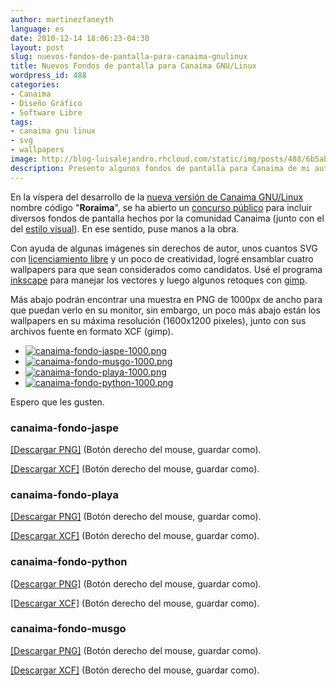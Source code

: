 ```yaml
---
author: martinezfaneyth
language: es
date: 2010-12-14 18:06:23-04:30
layout: post
slug: nuevos-fondos-de-pantalla-para-canaima-gnulinux
title: Nuevos Fondos de pantalla para Canaima GNU/Linux
wordpress_id: 488
categories:
- Canaima
- Diseño Gráfico
- Software Libre
tags:
- canaima gnu linux
- svg
- wallpapers
image: http://blog-luisalejandro.rhcloud.com/static/img/posts/488/6b5abe1b563b4f9e1966c947fee97390.jpg
description: Presento algunos fondos de pantalla para Canaima de mi autoría.
---
```


En la víspera del desarrollo de la [nueva versión de Canaima GNU/Linux](http://listas.canaima.softwarelibre.gob.ve/pipermail/desarrolladores/2010-November/000883.html) nombre código "**Roraima**", se ha abierto un [concurso público](http://listas.canaima.softwarelibre.gob.ve/pipermail/discusion/2010-November/002296.html) para incluir diversos fondos de pantalla hechos por la comunidad Canaima (junto con el del [estilo visual](http://listas.canaima.softwarelibre.gob.ve/pipermail/discusion/2010-November/002314.html)). En ese sentido, puse manos a la obra.

Con ayuda de algunas imágenes sin derechos de autor, unos cuantos SVG con [licenciamiento libre](http://es.wikipedia.org/wiki/GNU_General_Public_License) y un poco de creatividad, logré ensamblar cuatro wallpapers para que sean considerados como candidatos. Usé el programa [inkscape](http://es.wikipedia.org/wiki/Inkscape) para manejar los vectores y luego algunos retoques con [gimp](http://es.wikipedia.org/wiki/Gimp).

Más abajo podrán encontrar una muestra en PNG de 1000px de ancho para que puedan verlo en su monitor, sin embargo, un poco más abajo están los wallpapers en su máxima resolución (1600x1200 pixeles), junto con sus archivos fuente en formato XCF (gimp).

<span class="picasa" data-picasa-id="5773404506758474577"><ul class="picasa-album"><li class="picasa-image"><a class="picasa-image-large" title="canaima-fondo-jaspe-1000.png" href="http://blog-luisalejandro.rhcloud.com/static/img/posts/488/cc84ab4efdaf144f2ed3f9e6d61b5402.jpg"><img class="picasa-image-thumb" src="http://blog-luisalejandro.rhcloud.com/static/img/posts/488/263967db86c8f972ad9cd96a1f52f38f.jpg" alt="canaima-fondo-jaspe-1000.png"></a></li><li class="picasa-image"><a class="picasa-image-large" title="canaima-fondo-musgo-1000.png" href="http://blog-luisalejandro.rhcloud.com/static/img/posts/488/9239d04bfca02584361c9a4c2991aad9.jpg"><img class="picasa-image-thumb" src="http://blog-luisalejandro.rhcloud.com/static/img/posts/488/e0b7c96e02a64199104975753221be1f.jpg" alt="canaima-fondo-musgo-1000.png"></a></li><li class="picasa-image"><a class="picasa-image-large" title="canaima-fondo-playa-1000.png" href="http://blog-luisalejandro.rhcloud.com/static/img/posts/488/bbff3e84a595c7b21031b41899e63809.jpg"><img class="picasa-image-thumb" src="http://blog-luisalejandro.rhcloud.com/static/img/posts/488/861a4e4af666cab86eae58d4d7e868e5.jpg" alt="canaima-fondo-playa-1000.png"></a></li><li class="picasa-image"><a class="picasa-image-large" title="canaima-fondo-python-1000.png" href="http://blog-luisalejandro.rhcloud.com/static/img/posts/488/073fc9f71cf2545b9214c020f83bc913.jpg"><img class="picasa-image-thumb" src="http://blog-luisalejandro.rhcloud.com/static/img/posts/488/0301cc239c8301707c80047187ea8054.jpg" alt="canaima-fondo-python-1000.png"></a></li></ul></span>

Espero que les gusten.

### canaima-fondo-jaspe

<span class="figure figure-100" data-figure-src="http://blog-luisalejandro.rhcloud.com/static/img/posts/488/df7b5394a19c85cef90510294b14b0fc.jpg" data-figure-href="http://blog-luisalejandro.rhcloud.com/static/img/posts/488/df7b5394a19c85cef90510294b14b0fc.jpg"></span>

[\[Descargar PNG\]](http://dl.dropboxusercontent.com/u/16329841/canaima-fondo-jaspe.png) (Botón derecho del mouse, guardar como).

[\[Descargar XCF\]](http://dl.dropboxusercontent.com/u/16329841/canaima-fondo-jaspe.xcf) (Botón derecho del mouse, guardar como).

### canaima-fondo-playa

<span class="figure figure-100" data-figure-src="http://blog-luisalejandro.rhcloud.com/static/img/posts/488/d66e8ae05f293fcc18fd0726978c9e72.jpg" data-figure-href="http://blog-luisalejandro.rhcloud.com/static/img/posts/488/d66e8ae05f293fcc18fd0726978c9e72.jpg"></span>

[\[Descargar PNG\]](http://dl.dropboxusercontent.com/u/16329841/canaima-fondo-playa.png) (Botón derecho del mouse, guardar como).

[\[Descargar XCF\]](http://dl.dropboxusercontent.com/u/16329841/canaima-fondo-playa.xcf) (Botón derecho del mouse, guardar como).

### canaima-fondo-python

<span class="figure figure-100" data-figure-src="http://blog-luisalejandro.rhcloud.com/static/img/posts/488/89960a26a3b9d6666a506bb159bd9bfa.jpg" data-figure-href="http://blog-luisalejandro.rhcloud.com/static/img/posts/488/89960a26a3b9d6666a506bb159bd9bfa.jpg"></span>

[\[Descargar PNG\]](http://dl.dropboxusercontent.com/u/16329841/canaima-fondo-python.png) (Botón derecho del mouse, guardar como).

[\[Descargar XCF\]](http://dl.dropboxusercontent.com/u/16329841/canaima-fondo-python.xcf) (Botón derecho del mouse, guardar como).

### canaima-fondo-musgo

<span class="figure figure-100" data-figure-src="http://blog-luisalejandro.rhcloud.com/static/img/posts/488/6b5abe1b563b4f9e1966c947fee97390.jpg" data-figure-href="http://blog-luisalejandro.rhcloud.com/static/img/posts/488/6b5abe1b563b4f9e1966c947fee97390.jpg"></span>

[\[Descargar PNG\]](http://dl.dropboxusercontent.com/u/16329841/canaima-fondo-musgo.png) (Botón derecho del mouse, guardar como).

[\[Descargar XCF\]](http://dl.dropboxusercontent.com/u/16329841/canaima-fondo-musgo.xcf) (Botón derecho del mouse, guardar como).
